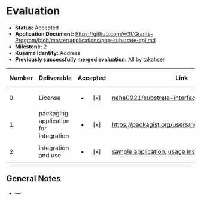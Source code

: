 # Evaluation

- **Status:** Accepted
- **Application Document:** https://github.com/w3f/Grants-Program/blob/master/applications/php-substrate-api.md
- **Milestone:** 2
- **Kusama Identity:** Address
- **Previously successfully merged evaluation:** All by takahser

| Number | Deliverable                           |        Accepted        | Link                                                                                                                                                                       | Evaluation Notes |
| ------ | ------------------------------------- | :--------------------: | -------------------------------------------------------------------------------------------------------------------------------------------------------------------------- | ---------------- |
| 0.     | License                               | <ul><li>[x] </li></ul> | [neha0921/substrate-interface-package](https://github.com/neha0921/substrate-interface-package/blob/ddc55e4e6c53847b9f6106b4065646e4bd1338a4/LICENSE.md)                   | MIT              |
| 1.     | packaging application for integration | <ul><li>[x] </li></ul> | https://packagist.org/users/neha0921/packages/                                                                                                                             | —                |
| 2.     | integration and use                   | <ul><li>[x] </li></ul> | [sample application](https://github.com/neha0921/package-test.git), [usage instructions](https://github.com/w3f/Grant-Milestone-Delivery/pull/324#issuecomment-1018553386) | —                |

## General Notes

- —
